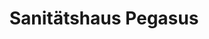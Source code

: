 ---
title: "Sanitätshaus Pegasus"
url: /landau-in-der-pfalz/sanitaetshaus-pegasus/
shop: Sanitätshaus
---
